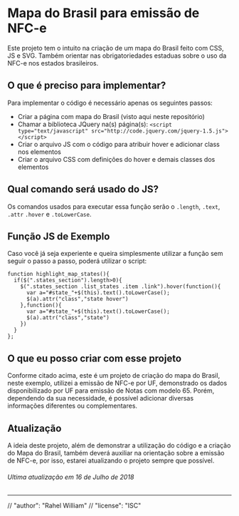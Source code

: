 # Mapa do Brasil para emissão de NFC-e
Este projeto tem o intuito na criação de um mapa do Brasil feito com CSS, JS e SVG. Também orientar nas obrigatoriedades estaduas sobre o uso da NFC-e nos estados brasileiros.

## O que é preciso para implementar?
Para implementar o código é necessário apenas os seguintes passos:

* Criar a página com mapa do Brasil (visto aqui neste repositório) 
* Chamar a biblioteca JQuery na(s) página(s): `<script type="text/javascript" src="http://code.jquery.com/jquery-1.5.js"></script>`
* Criar o arquivo JS com o código para atribuir hover e adicionar class nos elementos
* Criar o arquivo CSS com definições do hover e demais classes dos elementos

## Qual comando será usado do JS?
Os comandos usados para executar essa função serão o `.length`, `.text`, `.attr` `.hover` e `.toLowerCase`.

## Função JS de Exemplo
Caso você já seja experiente e queira simplesmente utilizar a função sem seguir o passo a passo, poderá utilizar o script:

```
function highlight_map_states(){
  if($(".states_section").length>0){
    $(".states_section .list_states .item .link").hover(function(){
      var a="#state_"+$(this).text().toLowerCase();
      $(a).attr("class","state hover")
    },function(){
      var a="#state_"+$(this).text().toLowerCase();
      $(a).attr("class","state")
    })
  }
};
```

## O que eu posso criar com esse projeto
Conforme citado acima, este é um projeto de criação do mapa do Brasil, neste exemplo, utilizei a emissão de NFC-e por UF, demonstrado os dados disponibilizado por UF para emissão de Notas com modelo 65. Porém, dependendo da sua necessidade, é possível adicionar diversas informações diferentes ou complementares.

## Atualização
A ideia deste projeto, além de demonstrar a utilização do código e a criação do Mapa do Brasil, também deverá auxiliar na orientação sobre a emissão de NFC-e, por isso, estarei atualizando o projeto sempre que possível. 

###### Ultima atualização em 16 de Julho de 2018

*** 

// "author": "Rahel William"
//  "license": "ISC"
